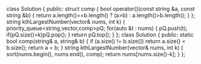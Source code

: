 class Solution {
public:
struct comp
{
bool operator()(const string &a, const string &b)
{
return a.length()==b.length() ? (a>b) : a.length()>b.length();
}
};
string kthLargestNumber(vector<string>& nums, int k) {
priority_queue<string,vector<string>,comp>pQ;
for(auto &t : nums)
{
pQ.push(t);
if(pQ.size()>k)pQ.pop();
}
return pQ.top();
}
};
​
​
​
class Solution {
public:
static bool comp(string& a, string& b) {
if (a.size() != b.size()) return a.size() < b.size();
return a < b;
}
string kthLargestNumber(vector<string>& nums, int k) {
sort(nums.begin(), nums.end(), comp);
return nums[nums.size()-k];
}
};
​
​
​
​
​
​